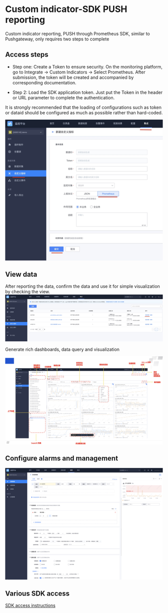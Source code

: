 # Custom indicator-SDK PUSH reporting

Custom indicator reporting, PUSH through Prometheus SDK, similar to Pushgateway, only requires two steps to complete

## Access steps

* Step one: Create a Token to ensure security. On the monitoring platform, go to Integrate → Custom Indicators → Select Prometheus. After submission, the token will be created and accompanied by corresponding documentation.

* Step 2: Load the SDK application token. Just put the Token in the header or URL parameter to complete the authentication.

It is strongly recommended that the loading of configurations such as token or dataid should be configured as much as possible rather than hard-coded.

![](media/16613213624173.jpg)


## View data

After reporting the data, confirm the data and use it for simple visualization by checking the view.
![](media/16613213713524.jpg)


Generate rich dashboards, data query and visualization

![](media/16613213858987.jpg)


## Configure alarms and management

![](media/16613213974835.jpg)

## Various SDK access

[SDK access instructions](../../QuickStart/sdk_list.md)